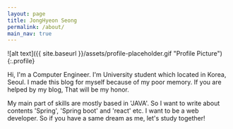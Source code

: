 ```yaml
---
layout: page
title: JongHyeon Seong
permalink: /about/
main_nav: true
---
```


![alt text]({{ site.baseurl }}/assets/profile-placeholder.gif "Profile Picture"){:.profile}

Hi, I'm a Computer Engineer. I'm University student which located in Korea, Seoul. I made this blog for myself because of my poor memory. If you are helped by my blog, That will be my honor.

My main part of skills are mostly based in 'JAVA'. So I want to write about contents 'Spring', 'Spring boot' and 'react' etc. I want to be a web developer. So if you have a same dream as me, let's study together!

[centrarium]: https://github.com/bencentra/centrarium
[bencentra]: http://bencentra.com
[jekyll]: https://github.com/jekyll/jekyll
